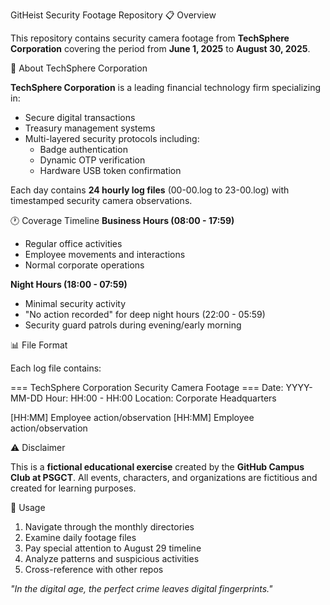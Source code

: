 GitHeist Security Footage Repository
📋 Overview

This repository contains security camera footage from **TechSphere Corporation** covering the period from **June 1, 2025** to **August 30, 2025**. 

🏢 About TechSphere Corporation

**TechSphere Corporation** is a leading financial technology firm specializing in:
- Secure digital transactions
- Treasury management systems
- Multi-layered security protocols including:
  - Badge authentication
  - Dynamic OTP verification
  - Hardware USB token confirmation


Each day contains **24 hourly log files** (00-00.log to 23-00.log) with timestamped security camera observations.

 🕐 Coverage Timeline
 **Business Hours (08:00 - 17:59)**
- Regular office activities
- Employee movements and interactions
- Normal corporate operations

**Night Hours (18:00 - 07:59)**
- Minimal security activity
- "No action recorded" for deep night hours (22:00 - 05:59)
- Security guard patrols during evening/early morning



📊 File Format

Each log file contains:

=== TechSphere Corporation Security Camera Footage ===
Date: YYYY-MM-DD
Hour: HH:00 - HH:00
Location: Corporate Headquarters

[HH:MM] Employee action/observation
[HH:MM] Employee action/observation



 ⚠️ Disclaimer

This is a **fictional educational exercise** created by the **GitHub Campus Club at PSGCT**.
All events, characters, and organizations are fictitious and created for learning purposes.

📝 Usage

1. Navigate through the monthly directories
2. Examine daily footage files
3. Pay special attention to August 29 timeline
4. Analyze patterns and suspicious activities
5. Cross-reference with other repos


*"In the digital age, the perfect crime leaves digital fingerprints."*
